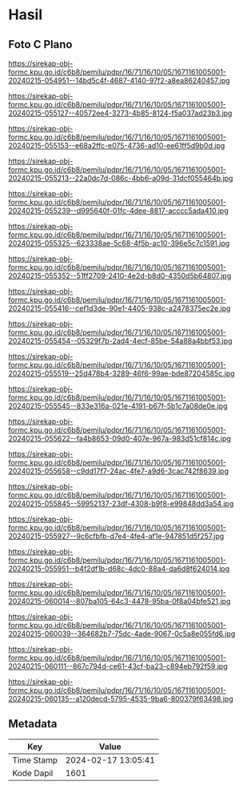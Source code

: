 # Hasil

## Foto C Plano

https://sirekap-obj-formc.kpu.go.id/c6b8/pemilu/pdpr/16/71/16/10/05/1671161005001-20240215-054951--14bd5c4f-4687-4140-97f2-a8ea86240457.jpg

https://sirekap-obj-formc.kpu.go.id/c6b8/pemilu/pdpr/16/71/16/10/05/1671161005001-20240215-055127--40572ee4-3273-4b85-8124-f5a037ad23b3.jpg

https://sirekap-obj-formc.kpu.go.id/c6b8/pemilu/pdpr/16/71/16/10/05/1671161005001-20240215-055153--e68a2ffc-e075-4736-ad10-ee61ff5d9b0d.jpg

https://sirekap-obj-formc.kpu.go.id/c6b8/pemilu/pdpr/16/71/16/10/05/1671161005001-20240215-055213--22a0dc7d-086c-4bb6-a09d-31dcf055464b.jpg

https://sirekap-obj-formc.kpu.go.id/c6b8/pemilu/pdpr/16/71/16/10/05/1671161005001-20240215-055239--d995640f-01fc-4dee-8817-acccc5ada410.jpg

https://sirekap-obj-formc.kpu.go.id/c6b8/pemilu/pdpr/16/71/16/10/05/1671161005001-20240215-055325--623338ae-5c68-4f5b-ac10-396e5c7c1591.jpg

https://sirekap-obj-formc.kpu.go.id/c6b8/pemilu/pdpr/16/71/16/10/05/1671161005001-20240215-055352--51ff2709-2410-4e2d-b8d0-4350d5b64807.jpg

https://sirekap-obj-formc.kpu.go.id/c6b8/pemilu/pdpr/16/71/16/10/05/1671161005001-20240215-055416--cef1d3de-90e1-4405-938c-a2478375ec2e.jpg

https://sirekap-obj-formc.kpu.go.id/c6b8/pemilu/pdpr/16/71/16/10/05/1671161005001-20240215-055454--05329f7b-2ad4-4ecf-85be-54a88a4bbf53.jpg

https://sirekap-obj-formc.kpu.go.id/c6b8/pemilu/pdpr/16/71/16/10/05/1671161005001-20240215-055519--25d478b4-3289-46f6-99ae-bde87204585c.jpg

https://sirekap-obj-formc.kpu.go.id/c6b8/pemilu/pdpr/16/71/16/10/05/1671161005001-20240215-055545--833e316a-021e-4191-b67f-5b1c7a08de0e.jpg

https://sirekap-obj-formc.kpu.go.id/c6b8/pemilu/pdpr/16/71/16/10/05/1671161005001-20240215-055622--fa4b8653-09d0-407e-967a-983d51cf814c.jpg

https://sirekap-obj-formc.kpu.go.id/c6b8/pemilu/pdpr/16/71/16/10/05/1671161005001-20240215-055658--c9dd17f7-24ac-4fe7-a9d6-3cac742f8639.jpg

https://sirekap-obj-formc.kpu.go.id/c6b8/pemilu/pdpr/16/71/16/10/05/1671161005001-20240215-055845--59952137-23df-4308-b9f8-e99848dd3a54.jpg

https://sirekap-obj-formc.kpu.go.id/c6b8/pemilu/pdpr/16/71/16/10/05/1671161005001-20240215-055927--9c6cfbfb-d7e4-4fe4-af1e-947851d5f257.jpg

https://sirekap-obj-formc.kpu.go.id/c6b8/pemilu/pdpr/16/71/16/10/05/1671161005001-20240215-055951--b4f2df1b-d68c-4dc0-88a4-da6d8f624014.jpg

https://sirekap-obj-formc.kpu.go.id/c6b8/pemilu/pdpr/16/71/16/10/05/1671161005001-20240215-060014--807ba105-64c3-4478-95ba-0f8a04bfe521.jpg

https://sirekap-obj-formc.kpu.go.id/c6b8/pemilu/pdpr/16/71/16/10/05/1671161005001-20240215-060039--364682b7-75dc-4ade-9067-0c5a8e055fd6.jpg

https://sirekap-obj-formc.kpu.go.id/c6b8/pemilu/pdpr/16/71/16/10/05/1671161005001-20240215-060111--867c794d-ce61-43cf-ba23-c894eb792f59.jpg

https://sirekap-obj-formc.kpu.go.id/c6b8/pemilu/pdpr/16/71/16/10/05/1671161005001-20240215-060135--a120decd-5795-4535-9ba6-800379f63498.jpg


## Metadata

| Key        | Value               |
| ---------- | ------------------- |
| Time Stamp | 2024-02-17 13:05:41 |
| Kode Dapil | 1601                |



